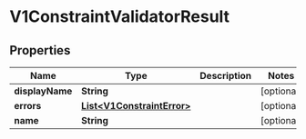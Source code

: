 # V1ConstraintValidatorResult

## Properties
Name | Type | Description | Notes
------------ | ------------- | ------------- | -------------
**displayName** | **String** |  |  [optional]
**errors** | [**List&lt;V1ConstraintError&gt;**](V1ConstraintError.md) |  |  [optional]
**name** | **String** |  |  [optional]
